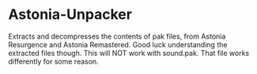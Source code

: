 # Astonia-Unpacker
Extracts and decompresses the contents of pak files, from Astonia Resurgence and Astonia Remastered. Good luck understanding the extracted files though. 
This will NOT work with sound.pak. That file works differently for some reason.

